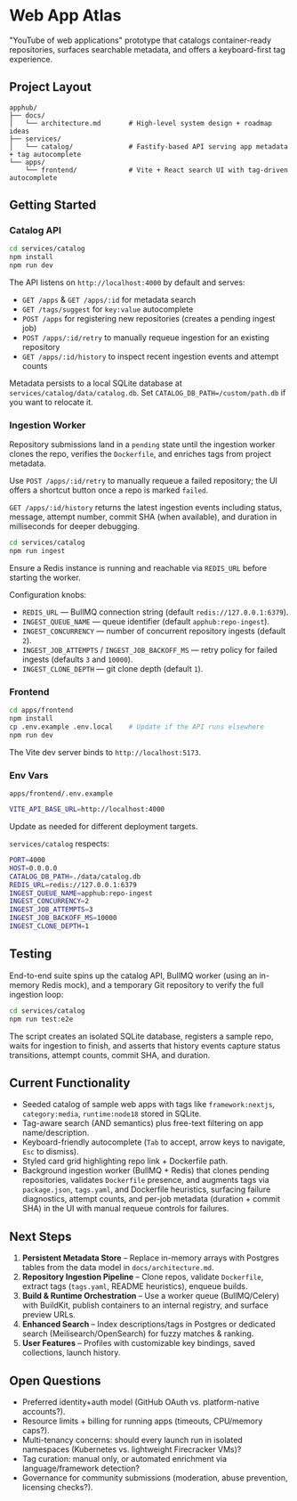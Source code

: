 # Web App Atlas

"YouTube of web applications" prototype that catalogs container-ready repositories, surfaces searchable metadata, and offers a keyboard-first tag experience.

## Project Layout

```
apphub/
├── docs/
│   └── architecture.md       # High-level system design + roadmap ideas
├── services/
│   └── catalog/              # Fastify-based API serving app metadata + tag autocomplete
└── apps/
    └── frontend/             # Vite + React search UI with tag-driven autocomplete
```

## Getting Started

### Catalog API

```bash
cd services/catalog
npm install
npm run dev
```

The API listens on `http://localhost:4000` by default and serves:
- `GET /apps` & `GET /apps/:id` for metadata search
- `GET /tags/suggest` for `key:value` autocomplete
- `POST /apps` for registering new repositories (creates a pending ingest job)
- `POST /apps/:id/retry` to manually requeue ingestion for an existing repository
- `GET /apps/:id/history` to inspect recent ingestion events and attempt counts

Metadata persists to a local SQLite database at `services/catalog/data/catalog.db`. Set `CATALOG_DB_PATH=/custom/path.db` if you want to relocate it.

### Ingestion Worker

Repository submissions land in a `pending` state until the ingestion worker clones the repo, verifies the `Dockerfile`, and enriches tags from project metadata.

Use `POST /apps/:id/retry` to manually requeue a failed repository; the UI offers a shortcut button once a repo is marked `failed`.

`GET /apps/:id/history` returns the latest ingestion events including status, message, attempt number, commit SHA (when available), and duration in milliseconds for deeper debugging.

```bash
cd services/catalog
npm run ingest
```

Ensure a Redis instance is running and reachable via `REDIS_URL` before starting the worker.

Configuration knobs:
- `REDIS_URL` — BullMQ connection string (default `redis://127.0.0.1:6379`).
- `INGEST_QUEUE_NAME` — queue identifier (default `apphub:repo-ingest`).
- `INGEST_CONCURRENCY` — number of concurrent repository ingests (default `2`).
- `INGEST_JOB_ATTEMPTS` / `INGEST_JOB_BACKOFF_MS` — retry policy for failed ingests (defaults `3` and `10000`).
- `INGEST_CLONE_DEPTH` — git clone depth (default `1`).

### Frontend

```bash
cd apps/frontend
npm install
cp .env.example .env.local    # Update if the API runs elsewhere
npm run dev
```

The Vite dev server binds to `http://localhost:5173`.

### Env Vars

`apps/frontend/.env.example`
```bash
VITE_API_BASE_URL=http://localhost:4000
```

Update as needed for different deployment targets.

`services/catalog` respects:

```bash
PORT=4000
HOST=0.0.0.0
CATALOG_DB_PATH=./data/catalog.db
REDIS_URL=redis://127.0.0.1:6379
INGEST_QUEUE_NAME=apphub:repo-ingest
INGEST_CONCURRENCY=2
INGEST_JOB_ATTEMPTS=3
INGEST_JOB_BACKOFF_MS=10000
INGEST_CLONE_DEPTH=1
```

## Testing

End-to-end suite spins up the catalog API, BullMQ worker (using an in-memory Redis mock), and a temporary Git repository to verify the full ingestion loop:

```bash
cd services/catalog
npm run test:e2e
```

The script creates an isolated SQLite database, registers a sample repo, waits for ingestion to finish, and asserts that history events capture status transitions, attempt counts, commit SHA, and duration.

## Current Functionality

- Seeded catalog of sample web apps with tags like `framework:nextjs`, `category:media`, `runtime:node18` stored in SQLite.
- Tag-aware search (AND semantics) plus free-text filtering on app name/description.
- Keyboard-friendly autocomplete (`Tab` to accept, arrow keys to navigate, `Esc` to dismiss).
- Styled card grid highlighting repo link + Dockerfile path.
- Background ingestion worker (BullMQ + Redis) that clones pending repositories, validates `Dockerfile` presence, and augments tags via `package.json`, `tags.yaml`, and Dockerfile heuristics, surfacing failure diagnostics, attempt counts, and per-job metadata (duration + commit SHA) in the UI with manual requeue controls for failures.

## Next Steps

1. **Persistent Metadata Store** – Replace in-memory arrays with Postgres tables from the data model in `docs/architecture.md`.
2. **Repository Ingestion Pipeline** – Clone repos, validate `Dockerfile`, extract tags (`tags.yaml`, README heuristics), enqueue builds.
3. **Build & Runtime Orchestration** – Use a worker queue (BullMQ/Celery) with BuildKit, publish containers to an internal registry, and surface preview URLs.
4. **Enhanced Search** – Index descriptions/tags in Postgres or dedicated search (Meilisearch/OpenSearch) for fuzzy matches & ranking.
5. **User Features** – Profiles with customizable key bindings, saved collections, launch history.

## Open Questions

- Preferred identity+auth model (GitHub OAuth vs. platform-native accounts?).
- Resource limits + billing for running apps (timeouts, CPU/memory caps?).
- Multi-tenancy concerns: should every launch run in isolated namespaces (Kubernetes vs. lightweight Firecracker VMs)?
- Tag curation: manual only, or automated enrichment via language/framework detection?
- Governance for community submissions (moderation, abuse prevention, licensing checks?).
